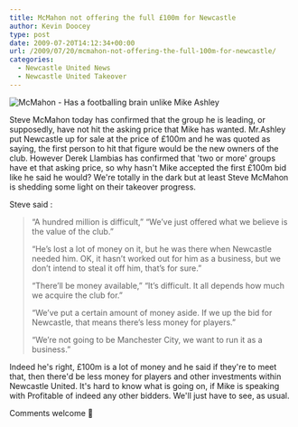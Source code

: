 ```yaml
---
title: McMahon not offering the full £100m for Newcastle
author: Kevin Doocey
type: post
date: 2009-07-20T14:12:34+00:00
url: /2009/07/20/mcmahon-not-offering-the-full-100m-for-newcastle/
categories:
  - Newcastle United News
  - Newcastle United Takeover
---
```


![McMahon - Has a footballing brain unlike Mike Ashley](https://i.dailymail.co.uk/i/pix/2009/06/10/article-1192067-02324AE900000578-260_468x286.jpg)

Steve McMahon today has confirmed that the group he is leading, or supposedly, have not hit the asking price that Mike has wanted. Mr.Ashley put Newcastle up for sale at the price of £100m and he was quoted as saying, the first person to hit that figure would be the new owners of the club. However Derek Llambias has confirmed that 'two or more' groups have et that asking price, so why hasn't Mike accepted the first £100m bid like he said he would? We're totally in the dark but at least Steve McMahon is shedding some light on their takeover progress.

Steve said :

> “A hundred million is difficult,” “We’ve just offered what we believe is the value of the club.”
>
> “He’s lost a lot of money on it, but he was there when Newcastle needed him. OK, it hasn’t worked out for him as a business, but we don’t intend to steal it off him, that’s for sure.”
>
> “There’ll be money available,” “It’s difficult. It all depends how much we acquire the club for.”
>
> “We’ve put a certain amount of money aside. If we up the bid for Newcastle, that means there’s less money for players.”
>
> “We’re not going to be Manchester City, we want to run it as a business.”

Indeed he's right, £100m is a lot of money and he said if they're to meet that, then there'd be less money for players and other investments within Newcastle United. It's hard to know what is going on, if Mike is speaking with Profitable of indeed any other bidders. We'll just have to see, as usual.

Comments welcome 🙂
